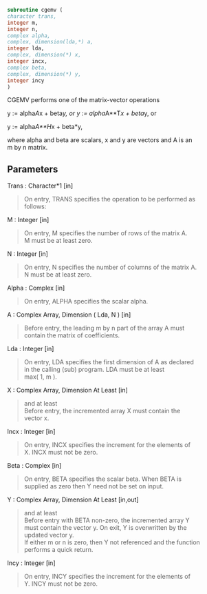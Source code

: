 ```fortran  
subroutine cgemv (  
character trans,  
integer m,  
integer n,  
complex alpha,  
complex, dimension(lda,*) a,  
integer lda,  
complex, dimension(*) x,  
integer incx,  
complex beta,  
complex, dimension(*) y,  
integer incy  
)  
```  
  
CGEMV performs one of the matrix-vector operations  
  
y := alpha*A*x + beta*y,   or   y := alpha*A**T*x + beta*y,   or  
  
y := alpha*A**H*x + beta*y,  
  
where alpha and beta are scalars, x and y are vectors and A is an  
m by n matrix.  
  
## Parameters  
Trans : Character*1 [in]  
> On entry, TRANS specifies the operation to be performed as  
> follows:  
  
M : Integer [in]  
> On entry, M specifies the number of rows of the matrix A.  
> M must be at least zero.  
  
N : Integer [in]  
> On entry, N specifies the number of columns of the matrix A.  
> N must be at least zero.  
  
Alpha : Complex [in]  
> On entry, ALPHA specifies the scalar alpha.  
  
A : Complex Array, Dimension ( Lda, N ) [in]  
> Before entry, the leading m by n part of the array A must  
> contain the matrix of coefficients.  
  
Lda : Integer [in]  
> On entry, LDA specifies the first dimension of A as declared  
> in the calling (sub) program. LDA must be at least  
> max( 1, m ).  
  
X : Complex Array, Dimension At Least [in]  
> and at least  
> Before entry, the incremented array X must contain the  
> vector x.  
  
Incx : Integer [in]  
> On entry, INCX specifies the increment for the elements of  
> X. INCX must not be zero.  
  
Beta : Complex [in]  
> On entry, BETA specifies the scalar beta. When BETA is  
> supplied as zero then Y need not be set on input.  
  
Y : Complex Array, Dimension At Least [in,out]  
> and at least  
> Before entry with BETA non-zero, the incremented array Y  
> must contain the vector y. On exit, Y is overwritten by the  
> updated vector y.  
> If either m or n is zero, then Y not referenced and the function  
> performs a quick return.  
  
Incy : Integer [in]  
> On entry, INCY specifies the increment for the elements of  
> Y. INCY must not be zero.  
  
